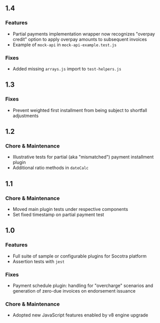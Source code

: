 ## 1.4

### Features
* Partial payments implementation wrapper now recognizes "overpay credit" option to apply overpay amounts to subsequent invoices
* Example of `mock-api` in `mock-api-example.test.js`

### Fixes
* Added missing `arrays.js` import to `test-helpers.js`

## 1.3

### Fixes
* Prevent weighted first installment from being subject to shortfall adjustments

## 1.2

### Chore & Maintenance
* Illustrative tests for partial (aka "mismatched") payment installment plugin
* Additional ratio methods in `dateCalc`

## 1.1

### Chore & Maintenance
* Moved main plugin tests under respective components
* Set fixed timestamp on partial payment test

## 1.0

### Features
* Full suite of sample or configurable plugins for Socotra platform
* Assertion tests with `jest`

### Fixes
* Payment schedule plugin: handling for "overcharge" scenarios and generation of zero-due invoices on endorsement issuance

### Chore & Maintenance
* Adopted new JavaScript features enabled by v8 engine upgrade
